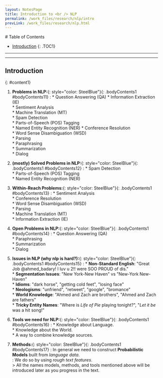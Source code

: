 ```yaml
---
layout: NotesPage
title: Introduction to <br /> NLP
permalink: /work_files/research/nlp/intro
prevLink: /work_files/research/nlp.html
---
```


<div markdown="1" class = "TOC">
# Table of Contents

  * [Introduction](#content1)
  {: .TOC1}

</div>

***
***

## Introduction
{: #content1}

1. **Problems in NLP:**{: style="color: SteelBlue"}{: .bodyContents1 #bodyContents11} 
    :   * Question Answering (QA) 
        * Information Extraction (IE)    
        * Sentiment Analysis  
        * Machine Translation (MT)  
        * Spam Detection  
        * Parts-of-Speech (POS) Tagging  
        * Named Entity Recognition (NER)
        * Conference Resolution  
        * Word Sense Disambiguation (WSD)  
        * Parsing  
        * Paraphrasing  
        * Summarization  
        * Dialog  

2. **(mostly) Solved Problems in NLP:**{: style="color: SteelBlue"}{: .bodyContents1 #bodyContents12} 
    :   * Spam Detection  
        * Parts-of-Speech (POS) Tagging  
        * Named Entity Recognition (NER)  


3. **Within-Reach Problems:**{: style="color: SteelBlue"}{: .bodyContents1 #bodyContents13} 
    :   * Sentiment Analysis  
        * Conference Resolution    
        * Word Sense Disambiguation (WSD)  
        * Parsing  
        * Machine Translation (MT)  
        * Information Extraction (IE)    


4. **Open Problems in NLP:**{: style="color: SteelBlue"}{: .bodyContents1 #bodyContents14} 
    :   * Question Answering (QA)   
        * Paraphrasing  
        * Summarization  
        * Dialog  

5. **Issues in NLP (why nlp is hard?):**{: style="color: SteelBlue"}{: .bodyContents1 #bodyContents15} 
    :   * __Non-Standard English__: "Great Job @ahmed_badary! I luv u 2!! were SOO PROUD of dis."  
        * __Segmentation Issues__: "New York-New Haven" vs "New-York New-Haven"  
        * __Idioms__: "dark horse", "getting cold feet", "losing face"  
        * __Neologisms__: "unfriend", "retweet", "google", "bromance"  
        * __World Knowledge__: "Ahmed and Zach are brothers", "Ahmed and Zach are fathers"    
        * __Tricky Entity Names__: "Where is _Life of Pie_ playing tonight?", "_Let it be_ was a hit song!"  

6. **Tools we need for NLP:**{: style="color: SteelBlue"}{: .bodyContents1 #bodyContents16} 
    :   * Knowledge about Language.  
        * Knowledge about the World.   
        * A way to combine knowledge sources.  

7. **Methods:**{: style="color: SteelBlue"}{: .bodyContents1 #bodyContents17} 
    :   In general we need to construct __Probabilistic Models__ built from _language data_.    
    :   We do so by using _rough text features_.  
        > All the names models, methods, and tools mentioned above will be introduced later as you progress in the text.  
